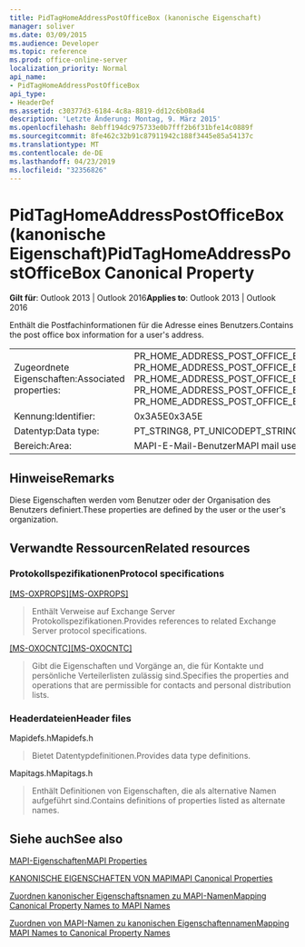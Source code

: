 ```yaml
---
title: PidTagHomeAddressPostOfficeBox (kanonische Eigenschaft)
manager: soliver
ms.date: 03/09/2015
ms.audience: Developer
ms.topic: reference
ms.prod: office-online-server
localization_priority: Normal
api_name:
- PidTagHomeAddressPostOfficeBox
api_type:
- HeaderDef
ms.assetid: c30377d3-6184-4c8a-8819-dd12c6b08ad4
description: 'Letzte Änderung: Montag, 9. März 2015'
ms.openlocfilehash: 8ebff194dc975733e0b7fff2b6f31bfe14c0889f
ms.sourcegitcommit: 8fe462c32b91c87911942c188f3445e85a54137c
ms.translationtype: MT
ms.contentlocale: de-DE
ms.lasthandoff: 04/23/2019
ms.locfileid: "32356826"
---
```

# <a name="pidtaghomeaddresspostofficebox-canonical-property"></a><span data-ttu-id="72382-103">PidTagHomeAddressPostOfficeBox (kanonische Eigenschaft)</span><span class="sxs-lookup"><span data-stu-id="72382-103">PidTagHomeAddressPostOfficeBox Canonical Property</span></span>

  
  
<span data-ttu-id="72382-104">**Gilt für**: Outlook 2013 | Outlook 2016</span><span class="sxs-lookup"><span data-stu-id="72382-104">**Applies to**: Outlook 2013 | Outlook 2016</span></span> 
  
<span data-ttu-id="72382-105">Enthält die Postfachinformationen für die Adresse eines Benutzers.</span><span class="sxs-lookup"><span data-stu-id="72382-105">Contains the post office box information for a user's address.</span></span>
  
|||
|:-----|:-----|
|<span data-ttu-id="72382-106">Zugeordnete Eigenschaften:</span><span class="sxs-lookup"><span data-stu-id="72382-106">Associated properties:</span></span>  <br/> |<span data-ttu-id="72382-107">PR_HOME_ADDRESS_POST_OFFICE_BOX, PR_HOME_ADDRESS_POST_OFFICE_BOX_A, PR_HOME_ADDRESS_POST_OFFICE_BOX_W</span><span class="sxs-lookup"><span data-stu-id="72382-107">PR_HOME_ADDRESS_POST_OFFICE_BOX, PR_HOME_ADDRESS_POST_OFFICE_BOX_A, PR_HOME_ADDRESS_POST_OFFICE_BOX_W</span></span>  <br/> |
|<span data-ttu-id="72382-108">Kennung:</span><span class="sxs-lookup"><span data-stu-id="72382-108">Identifier:</span></span>  <br/> |<span data-ttu-id="72382-109">0x3A5E</span><span class="sxs-lookup"><span data-stu-id="72382-109">0x3A5E</span></span>  <br/> |
|<span data-ttu-id="72382-110">Datentyp:</span><span class="sxs-lookup"><span data-stu-id="72382-110">Data type:</span></span>  <br/> |<span data-ttu-id="72382-111">PT_STRING8, PT_UNICODE</span><span class="sxs-lookup"><span data-stu-id="72382-111">PT_STRING8, PT_UNICODE</span></span>  <br/> |
|<span data-ttu-id="72382-112">Bereich:</span><span class="sxs-lookup"><span data-stu-id="72382-112">Area:</span></span>  <br/> |<span data-ttu-id="72382-113">MAPI-E-Mail-Benutzer</span><span class="sxs-lookup"><span data-stu-id="72382-113">MAPI mail user</span></span>  <br/> |
   
## <a name="remarks"></a><span data-ttu-id="72382-114">Hinweise</span><span class="sxs-lookup"><span data-stu-id="72382-114">Remarks</span></span>

<span data-ttu-id="72382-115">Diese Eigenschaften werden vom Benutzer oder der Organisation des Benutzers definiert.</span><span class="sxs-lookup"><span data-stu-id="72382-115">These properties are defined by the user or the user's organization.</span></span>
  
## <a name="related-resources"></a><span data-ttu-id="72382-116">Verwandte Ressourcen</span><span class="sxs-lookup"><span data-stu-id="72382-116">Related resources</span></span>

### <a name="protocol-specifications"></a><span data-ttu-id="72382-117">Protokollspezifikationen</span><span class="sxs-lookup"><span data-stu-id="72382-117">Protocol specifications</span></span>

<span data-ttu-id="72382-118">[[MS-OXPROPS]](https://msdn.microsoft.com/library/f6ab1613-aefe-447d-a49c-18217230b148%28Office.15%29.aspx)</span><span class="sxs-lookup"><span data-stu-id="72382-118">[[MS-OXPROPS]](https://msdn.microsoft.com/library/f6ab1613-aefe-447d-a49c-18217230b148%28Office.15%29.aspx)</span></span>
  
> <span data-ttu-id="72382-119">Enthält Verweise auf Exchange Server Protokollspezifikationen.</span><span class="sxs-lookup"><span data-stu-id="72382-119">Provides references to related Exchange Server protocol specifications.</span></span>
    
<span data-ttu-id="72382-120">[[MS-OXOCNTC]](https://msdn.microsoft.com/library/9b636532-9150-4836-9635-9c9b756c9ccf%28Office.15%29.aspx)</span><span class="sxs-lookup"><span data-stu-id="72382-120">[[MS-OXOCNTC]](https://msdn.microsoft.com/library/9b636532-9150-4836-9635-9c9b756c9ccf%28Office.15%29.aspx)</span></span>
  
> <span data-ttu-id="72382-121">Gibt die Eigenschaften und Vorgänge an, die für Kontakte und persönliche Verteilerlisten zulässig sind.</span><span class="sxs-lookup"><span data-stu-id="72382-121">Specifies the properties and operations that are permissible for contacts and personal distribution lists.</span></span>
    
### <a name="header-files"></a><span data-ttu-id="72382-122">Headerdateien</span><span class="sxs-lookup"><span data-stu-id="72382-122">Header files</span></span>

<span data-ttu-id="72382-123">Mapidefs.h</span><span class="sxs-lookup"><span data-stu-id="72382-123">Mapidefs.h</span></span>
  
> <span data-ttu-id="72382-124">Bietet Datentypdefinitionen.</span><span class="sxs-lookup"><span data-stu-id="72382-124">Provides data type definitions.</span></span>
    
<span data-ttu-id="72382-125">Mapitags.h</span><span class="sxs-lookup"><span data-stu-id="72382-125">Mapitags.h</span></span>
  
> <span data-ttu-id="72382-126">Enthält Definitionen von Eigenschaften, die als alternative Namen aufgeführt sind.</span><span class="sxs-lookup"><span data-stu-id="72382-126">Contains definitions of properties listed as alternate names.</span></span>
    
## <a name="see-also"></a><span data-ttu-id="72382-127">Siehe auch</span><span class="sxs-lookup"><span data-stu-id="72382-127">See also</span></span>



[<span data-ttu-id="72382-128">MAPI-Eigenschaften</span><span class="sxs-lookup"><span data-stu-id="72382-128">MAPI Properties</span></span>](mapi-properties.md)
  
[<span data-ttu-id="72382-129">KANONISCHE EIGENSCHAFTEN VON MAPI</span><span class="sxs-lookup"><span data-stu-id="72382-129">MAPI Canonical Properties</span></span>](mapi-canonical-properties.md)
  
[<span data-ttu-id="72382-130">Zuordnen kanonischer Eigenschaftsnamen zu MAPI-Namen</span><span class="sxs-lookup"><span data-stu-id="72382-130">Mapping Canonical Property Names to MAPI Names</span></span>](mapping-canonical-property-names-to-mapi-names.md)
  
[<span data-ttu-id="72382-131">Zuordnen von MAPI-Namen zu kanonischen Eigenschaftennamen</span><span class="sxs-lookup"><span data-stu-id="72382-131">Mapping MAPI Names to Canonical Property Names</span></span>](mapping-mapi-names-to-canonical-property-names.md)

